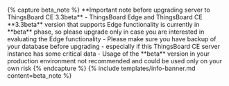 <br>
{% capture beta_note %}
**Important note before upgrading server to ThingsBoard CE 3.3beta**
 - ThingsBoard Edge and ThingsBoard CE **3.3beta** version that supports Edge functionality is currently in **beta** phase, so please upgrade only in case you are interested in evaluating the Edge functionality
 - Please make sure you have backup of your database before upgrading - especially if this ThingsBoard CE server instance has some critical data
 - Usage of the **beta** version in your production environment not recommended and could be used only on your own risk
{% endcapture %}
{% include templates/info-banner.md content=beta_note %}